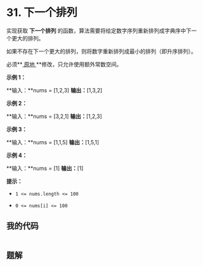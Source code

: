 # 31. 下一个排列
实现获取 **下一个排列** 的函数，算法需要将给定数字序列重新排列成字典序中下一个更大的排列。

如果不存在下一个更大的排列，则将数字重新排列成最小的排列（即升序排列）。

必须**<a href="https://baike.baidu.com/item/%E5%8E%9F%E5%9C%B0%E7%AE%97%E6%B3%95"> 原地 </a>**修改，只允许使用额外常数空间。

 

**示例 1：**

**输入：**nums = [1,2,3]
**输出：**[1,3,2]


**示例 2：**

**输入：**nums = [3,2,1]
**输出：**[1,2,3]


**示例 3：**

**输入：**nums = [1,1,5]
**输出：**[1,5,1]


**示例 4：**

**输入：**nums = [1]
**输出：**[1]


 

**提示：**


- `1 <= nums.length <= 100`

- `0 <= nums[i] <= 100`


## 我的代码
```c++
```
> 

## 题解
